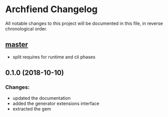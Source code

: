 # Archfiend Changelog

All notable changes to this project will be documented in this file, in reverse chronological order.

## [master]
[master]: https://github.com/toptal/archfiend/compare/0.1.0...HEAD

* split requires for runtime and cli phases

## 0.1.0 (2018-10-10)
[0.1.0]: https://github.com/toptal/archfiend/compare/13d855f...0.1.0

### Changes:

* updated the documentation
* added the generator extensions interface
* extracted the gem
